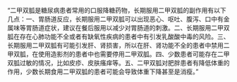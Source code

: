 “二甲双胍是糖尿病患者常用的口服降糖药物，长期服用二甲双胍的副作用有以下几点：一、胃肠道反应，长期服用二甲双胍可以出现恶心、呕吐、腹泻、口中有金属味等胃肠道症状，建议在餐后服用以减少对胃肠道的刺激。二、长期服用二甲双胍在存在心肺功能不全或者有缺氧性疾病的患者中有引发乳酸酸中毒的风险。三、长期服用二甲双胍有可能引发肝、肾损害，所以在肝、肾功能不全的患者中禁用二甲双胍，在使用造影剂的患者中也需要停用二甲双胍。四、少数患者可能存在二甲双胍过敏的情况，比如皮疹、皮肤瘙痒等。五、二甲双胍对肥胖患者有降低体重的作用，少数长期食用二甲双胍的患者可能会导致体重下降甚至是消瘦。”
